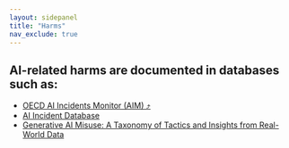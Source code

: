 ```yaml
---
layout: sidepanel
title: "Harms"
nav_exclude: true
---
```


## AI-related harms are documented in databases such as:
- <a href="https://oecd.ai/en/incidents?search_terms=%5B%5D&and_condition=false&from_date=2014-01-01&to_date=2024-07-05&properties_config=%7B%22principles%22:%5B%5D,%22industries%22:%5B%5D,%22harm_types%22:%5B%5D,%22harm_levels%22:%5B%5D,%22harmed_entities%22:%5B%5D%7D&only_threats=false&order_by=date&num_results=20" target="_blank">OECD AI Incidents Monitor (AIM) ⤴</a>
- <a href="https://incidentdatabase.ai/" target="_blank">AI Incident Database</a>
- <a href="https://arxiv.org/pdf/2406.13843" target="_blank">Generative AI Misuse: A Taxonomy of Tactics and Insights from Real-World Data</a>